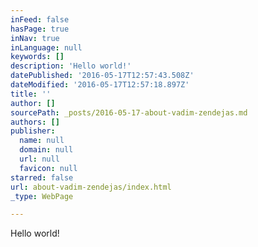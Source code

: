 ```yaml
---
inFeed: false
hasPage: true
inNav: true
inLanguage: null
keywords: []
description: 'Hello world!'
datePublished: '2016-05-17T12:57:43.508Z'
dateModified: '2016-05-17T12:57:18.897Z'
title: ''
author: []
sourcePath: _posts/2016-05-17-about-vadim-zendejas.md
authors: []
publisher:
  name: null
  domain: null
  url: null
  favicon: null
starred: false
url: about-vadim-zendejas/index.html
_type: WebPage

---
```

Hello world!